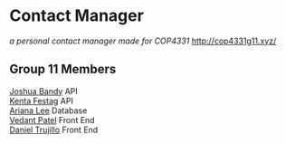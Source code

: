 # Contact Manager
*a personal contact manager made for COP4331* 
http://cop4331g11.xyz/

## Group 11 Members
[Joshua Bandy](https://github.com/Lobbbey) API
<br> [Kenta Festag](https://github.com/KentaF1202) API
<br> [Ariana Lee](https://github.com/ChardineL) Database
<br> [Vedant Patel](https://github.com/vedantp03) Front End
<br> [Daniel Trujillo](https://github.com/Danieltruji) Front End
